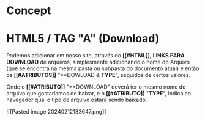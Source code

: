 # Concept

>

# HTML5 / TAG "A" (Download)

Podemos adicionar em nosso site, através do **[[#HTML]]**, **LINKS PARA DOWNLOAD** de arquivos, simplesmente adicionando o nome do Arquivo (que se encontra na mesma pasta ou subpasta do documento atual) e então os **[[#ATRIBUTOS]]** "**DOWLOAD & **TYPE**", seguidos de certos valores.

Onde o **[[#ATRIBUTO]]** "**DOWNLOAD" deverá ter o mesmo nome do arquivo que gostaríamos de baixar, e o **[[#ATRIBUTO]]** "**TYPE**", indica ao navegador qual o tipo de arquivo estará sendo baixado.

![[Pasted image 20240212133647.png]]